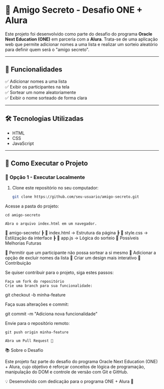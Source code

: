 # 🎁 Amigo Secreto - Desafio ONE + Alura

Este projeto foi desenvolvido como parte do desafio do programa **Oracle Next Education (ONE)** em parceria com a **Alura**. Trata-se de uma aplicação web que permite adicionar nomes a uma lista e realizar um sorteio aleatório para definir quem será o "amigo secreto".  

---

## 🚀 Funcionalidades  
✅ Adicionar nomes a uma lista  
✅ Exibir os participantes na tela  
✅ Sortear um nome aleatoriamente  
✅ Exibir o nome sorteado de forma clara  

---

## 🛠️ Tecnologias Utilizadas  
- HTML  
- CSS  
- JavaScript  

---

## 📌 Como Executar o Projeto  
### 🔹 **Opção 1 - Executar Localmente**  
1. Clone este repositório no seu computador:  
   ```sh
   git clone https://github.com/seu-usuario/amigo-secreto.git
Acesse a pasta do projeto:

    cd amigo-secreto

    Abra o arquivo index.html em um navegador.

📂 amigo-secreto/
┣ 📜 index.html → Estrutura da página
┣ 📜 style.css → Estilização da interface
┣ 📜 app.js → Lógica do sorteio
🔧 Possíveis Melhorias Futuras

🔹 Permitir que um participante não possa sortear a si mesmo
🔹 Adicionar a opção de excluir nomes da lista
🔹 Criar um design mais interativo
🤝 Contribuição

Se quiser contribuir para o projeto, siga estes passos:

    Faça um fork do repositório
    Crie uma branch para sua funcionalidade:

git checkout -b minha-feature

Faça suas alterações e commit:

git commit -m "Adiciona nova funcionalidade"

Envie para o repositório remoto:

    git push origin minha-feature

    Abra um Pull Request 🚀

📚 Sobre o Desafio

Este projeto faz parte do desafio do programa Oracle Next Education (ONE) + Alura, cujo objetivo é reforçar conceitos de lógica de programação, manipulação do DOM e controle de versão com Git e GitHub.

💡 Desenvolvido com dedicação para o programa ONE + Alura 🚀
